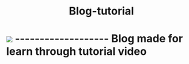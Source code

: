 <h1 align="center">Blog-tutorial<h1>

<img src="https://img.shields.io/badge/-Node-green">
-------------------
Blog made for learn through tutorial video
